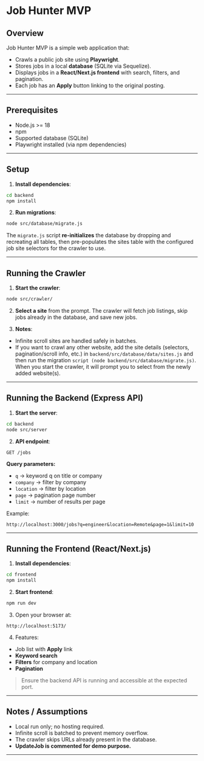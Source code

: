 # Job Hunter MVP

## Overview

Job Hunter MVP is a simple web application that:

- Crawls a public job site using **Playwright**.
- Stores jobs in a local **database** (SQLite via Sequelize).
- Displays jobs in a **React/Next.js frontend** with search, filters, and pagination.
- Each job has an **Apply** button linking to the original posting.

---

## Prerequisites

- Node.js >= 18
- npm
- Supported database (SQLite)
- Playwright installed (via npm dependencies)

---

## Setup

1. **Install dependencies**:

```bash
cd backend
npm install
```

2. **Run migrations**:

```bash
node src/database/migrate.js
```

The `migrate.js` script **re-initializes** the database by dropping and recreating all tables, then pre-populates the sites table with the configured job site selectors for the crawler to use.

---

## Running the Crawler

1. **Start the crawler**:

```bash
node src/crawler/
```

2. **Select a site** from the prompt.
   The crawler will fetch job listings, skip jobs already in the database, and save new jobs.

3. **Notes**:

- Infinite scroll sites are handled safely in batches.
- If you want to crawl any other website, add the site details (selectors, pagination/scroll info, etc.) in `backend/src/database/data/sites.js` and then run the migration
  `script (node backend/src/database/migrate.js)`.
  When you start the crawler, it will prompt you to select from the newly added website(s).

---

## Running the Backend (Express API)

1. **Start the server**:

```bash
cd backend
node src/server
```

2. **API endpoint**:

```
GET /jobs
```

**Query parameters:**

- `q` → keyword q on title or company
- `company` → filter by company
- `location` → filter by location
- `page` → pagination page number
- `limit` → number of results per page

Example:

```
http://localhost:3000/jobs?q=engineer&location=Remote&page=1&limit=10
```

---

## Running the Frontend (React/Next.js)

1. **Install dependencies**:

```bash
cd frontend
npm install
```

2. **Start frontend**:

```bash
npm run dev
```

3. Open your browser at:

```
http://localhost:5173/
```

4. Features:

- Job list with **Apply** link
- **Keyword search**
- **Filters** for company and location
- **Pagination**

> Ensure the backend API is running and accessible at the expected port.

---

## Notes / Assumptions

- Local run only; no hosting required.
- Infinite scroll is batched to prevent memory overflow.
- The crawler skips URLs already present in the database.
- **UpdateJob is commented for demo purpose.**

---
